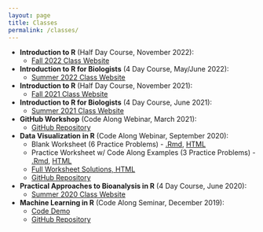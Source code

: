 ```yaml
---
layout: page
title: Classes
permalink: /classes/
---
```

- **Introduction to R** (Half Day Course, November 2022):
    * [Fall 2022 Class Website](/classes/IntroR_fall_2022.html)
- **Introduction to R for Biologists** (4 Day Course, May/June 2022):
    * [Summer 2022 Class Website](/classes/IntroR_summer_2022.html)
- **Introduction to R** (Half Day Course, November 2021):
    * [Fall 2021 Class Website](/classes/IntroR_fall_2021.html)
- **Introduction to R for Biologists** (4 Day Course, June 2021):
    * [Summer 2021 Class Website](/classes/IntroR_summer_2021.html)
- **GitHub Workshop** (Code Along Webinar, March 2021):
    * [GitHub Repository](https://github.com/rachaelcox/OCH_git_workshop)
- **Data Visualization in R** (Code Along Webinar, September 2020):
    * Blank Worksheet (6 Practice Problems) - [.Rmd](/classes/files/dataviz_codealong.Rmd), [HTML](/classes/pages/dataviz_codealong.html)
    * Practice Worksheet w/ Code Along Examples (3 Practice Problems) - [.Rmd](/classes/files/dataviz_codealong_practice.Rmd), [HTML](/classes/pages/dataviz_codealong_practice.html)
    * [Full Worksheet Solutions, HTML](/classes/pages/dataviz_codealong_solutions.html)
    * [GitHub Repository](https://github.com/rachaelcox/data_viz_demo)
- **Practical Approaches to Bioanalysis in R** (4 Day Course, June 2020): 
    * [Summer 2020 Class Website](/classes/IntroR_summer_2020.html)
- **Machine Learning in R** (Code Along Seminar, December 2019):
    * [Code Demo](/classes/pages/poke_random_forest.html)
    * [GitHub Repository](https://github.com/rachaelcox/pokemon_machine_learning_demo)
